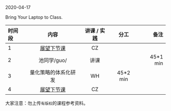  

2020-04-17

Bring Your Laptop to Class. 


|  时间段  |  内容    | 讲课 / 实践     |  分工  |备注       |
| :---     |   :----:    |   :----:    |    :----:    |       ---: |
|    1     | [展望下节课](../Schedule/WW10/WW10-Plan.md)     |  CZ   |          |        |
|    2     |  池同学/guo/|  讲课   |         |   45*1 min    |
|    3     |  量化策略的体系化研发    |    WH      |   45*2 min     |
|    4     | [展望下节课](../Weeks/WW11/WW11-Plan.md)     |  CZ   |          |        |



大家注意：勿上传``有版权``的课程参考资料。
